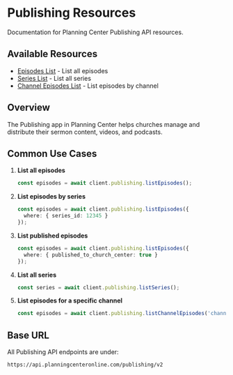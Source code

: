 # Publishing Resources

Documentation for Planning Center Publishing API resources.

## Available Resources

- [Episodes List](./episodes-list.md) - List all episodes
- [Series List](./series-list.md) - List all series
- [Channel Episodes List](./channel-episodes-list.md) - List episodes by channel

## Overview

The Publishing app in Planning Center helps churches manage and distribute their sermon content, videos, and podcasts.

## Common Use Cases

1. **List all episodes**
   ```typescript
   const episodes = await client.publishing.listEpisodes();
   ```

2. **List episodes by series**
   ```typescript
   const episodes = await client.publishing.listEpisodes({
     where: { series_id: 12345 }
   });
   ```

3. **List published episodes**
   ```typescript
   const episodes = await client.publishing.listEpisodes({
     where: { published_to_church_center: true }
   });
   ```

4. **List all series**
   ```typescript
   const series = await client.publishing.listSeries();
   ```

5. **List episodes for a specific channel**
   ```typescript
   const episodes = await client.publishing.listChannelEpisodes('channel-id');
   ```

## Base URL

All Publishing API endpoints are under:
```
https://api.planningcenteronline.com/publishing/v2
```
